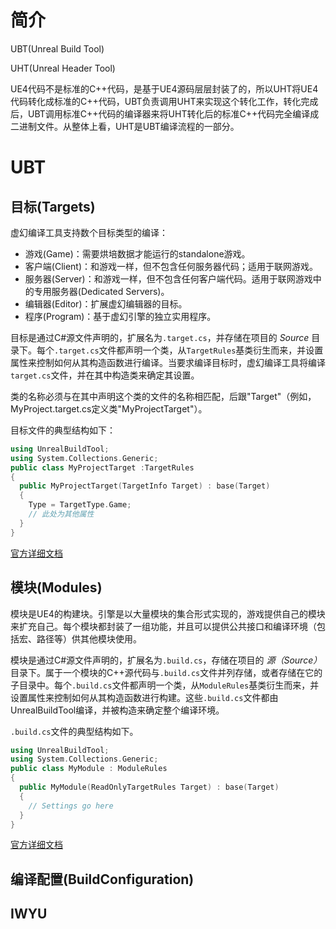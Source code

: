 # 简介

UBT(Unreal Build Tool)

UHT(Unreal Header Tool)

UE4代码不是标准的C++代码，是基于UE4源码层层封装了的，所以UHT将UE4代码转化成标准的C++代码，UBT负责调用UHT来实现这个转化工作，转化完成后，UBT调用标准C++代码的编译器来将UHT转化后的标准C++代码完全编译成二进制文件。从整体上看，UHT是UBT编译流程的一部分。

# UBT

## 目标(Targets)

虚幻编译工具支持数个目标类型的编译：

- 游戏(Game)：需要烘培数据才能运行的standalone游戏。
- 客户端(Client)：和游戏一样，但不包含任何服务器代码；适用于联网游戏。
- 服务器(Server)：和游戏一样，但不包含任何客户端代码。适用于联网游戏中的专用服务器(Dedicated Servers)。
- 编辑器(Editor)：扩展虚幻编辑器的目标。
- 程序(Program)：基于虚幻引擎的独立实用程序。

目标是通过C#源文件声明的，扩展名为`.target.cs`，并存储在项目的 *Source* 目录下。每个`.target.cs`文件都声明一个类，从`TargetRules`基类衍生而来，并设置属性来控制如何从其构造函数进行编译。当要求编译目标时，虚幻编译工具将编译`target.cs`文件，并在其中构造类来确定其设置。

类的名称必须与在其中声明这个类的文件的名称相匹配，后跟"Target"（例如，MyProject.target.cs定义类"MyProjectTarget"）。

目标文件的典型结构如下：

```c++
using UnrealBuildTool;
using System.Collections.Generic;
public class MyProjectTarget :TargetRules
{
  public MyProjectTarget(TargetInfo Target) : base(Target)
  {
    Type = TargetType.Game;
    // 此处为其他属性
  }
}
```

[官方详细文档](https://docs.unrealengine.com/zh-CN/ProductionPipelines/BuildTools/UnrealBuildTool/TargetFiles/index.html)

## 模块(Modules)

模块是UE4的构建块。引擎是以大量模块的集合形式实现的，游戏提供自己的模块来扩充自己。每个模块都封装了一组功能，并且可以提供公共接口和编译环境（包括宏、路径等）供其他模块使用。

模块是通过C#源文件声明的，扩展名为`.build.cs`，存储在项目的 *源（Source）* 目录下。属于一个模块的C++源代码与`.build.cs`文件并列存储，或者存储在它的子目录中。每个`.build.cs`文件都声明一个类，从`ModuleRules`基类衍生而来，并设置属性来控制如何从其构造函数进行构建。这些`.build.cs`文件都由UnrealBuildTool编译，并被构造来确定整个编译环境。

`.build.cs`文件的典型结构如下。

```c++
using UnrealBuildTool;
using System.Collections.Generic;
public class MyModule : ModuleRules
{
  public MyModule(ReadOnlyTargetRules Target) : base(Target)
  {
    // Settings go here
  }
}
```

[官方详细文档](https://docs.unrealengine.com/zh-CN/ProductionPipelines/BuildTools/UnrealBuildTool/ModuleFiles/index.html)

## 编译配置(BuildConfiguration)

## IWYU